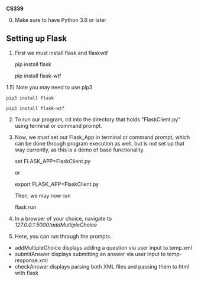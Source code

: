 **CS339**

0) Make sure to have Python 3.6 or later

## Setting up Flask

1) First we must install flask and flaskwtf
	

    pip install flask
    
    pip install flask-wtf

1.5) Note you may need to use pip3

    pip3 install flask

    pip3 install flask-wtf

2) To run our program, cd into the directory that holds "FlaskClient.py" using terminal or command prompt. 
3) Now, we must set our Flask_App in terminal or command prompt, which can be done through program execution as well, but is not set up that way currently, as this is a demo of base functionality.

    set FLASK_APP=FlaskClient.py
	
    or

    export FLASK_APP=FlaskClient.py

	Then, we may now run
	
    flask run

4) In a browser of your choice, navigate to *127.0.0.1:5000/addMultipleChoice*
5) Here, you can run through the prompts.

 - addMultipleChoice displays adding a question via user input to temp.xml
 - submitAnswer displays submitting an answer via user input to temp-response.xml
 - checkAnswer displays parsing both XML files and passing them to html with flask

